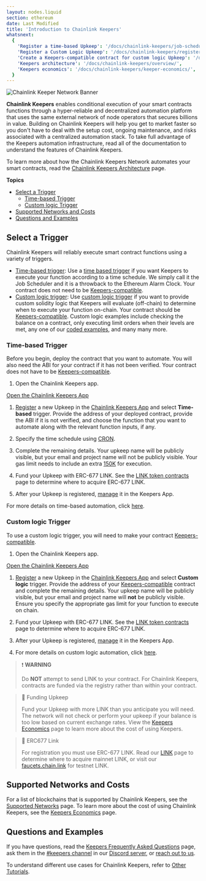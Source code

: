 ```yaml
---
layout: nodes.liquid
section: ethereum
date: Last Modified
title: 'Introduction to Chainlink Keepers'
whatsnext:
  {
    'Register a time-based Upkeep': '/docs/chainlink-keepers/job-scheduler/',
    'Register a Custom Logic Upkeep': '/docs/chainlink-keepers/register-upkeep/',
    'Create a Keepers-compatible contract for custom logic Upkeep': '/docs/chainlink-keepers/compatible-contracts/',
    'Keepers architecture': '/docs/chainlink-keepers/overview/',
    'Keepers economics': '/docs/chainlink-keepers/keeper-economics/',
  }
---
```


![Chainlink Keeper Network Banner](/images/contract-devs/generic-banner.png)

**Chainlink Keepers** enables conditional execution of your smart contracts functions through a hyper-reliable and decentralized automation platform that uses the same external network of node operators that secures billions in value. Building on Chainlink Keepers will help you get to market faster so you don't have to deal with the setup cost, ongoing maintenance, and risks associated with a centralized automation stack. To take full advantage of the Keepers automation infrastructure, read all of the documentation to understand the features of Chainlink Keepers.

To learn more about how the Chainlink Keepers Network automates your smart contracts, read the [Chainlink Keepers Architecture](../overview) page.

**Topics**

- [Select a Trigger](#select-a-trigger)
  - [Time-based Trigger](#time-based-trigger)
  - [Custom logic Trigger](#custom-logic-trigger)
- [Supported Networks and Costs](#supported-networks-and-costs)
- [Questions and Examples](#questions-and-examples)

## Select a Trigger

Chainlink Keepers will reliably execute smart contract functions using a variety of triggers.

- [Time-based trigger](#time-based-trigger): Use a [time based trigger](#time-based-trigger) if you want Keepers to execute your function according to a time schedule. We simply call it the Job Scheduler and it is a throwback to the Ethereum Alarm Clock. Your contract does not need to be [Keepers-compatible](../compatible-contracts/).
- [Custom logic trigger](#custom-logic-trigger): Use [custom logic trigger](#custom-logic-trigger) if you want to provide custom solidity logic that Keepers will evaluate (off-chain) to determine when to execute your function on-chain. Your contract should be [Keepers-compatible](../compatible-contracts/). Custom logic examples include checking the balance on a contract, only executing limit orders when their levels are met, any one of our [coded examples](/docs/chainlink-keepers/util-overview), and many many more.

### Time-based Trigger

Before you begin, deploy the contract that you want to automate. You will also need the ABI for your contract if it has not been verified. Your contract does not have to be [Keepers-compatible](../compatible-contracts/).

1. Open the Chainlink Keepers app.

<div class="remix-callout">
    <a href="https://keepers.chain.link" >Open the Chainlink Keepers App</a>
</div>

1. [Register](../job-scheduler/) a new Upkeep in the [Chainlink Keepers App](https://keepers.chain.link) and select **Time-based** trigger. Provide the address of your deployed contract, provide the ABI if it is not verified, and choose the function that you want to automate along with the relevant function inputs, if any.

1. Specify the time schedule using [CRON](../job-scheduler/#specifying-the-time-schedule).

1. Complete the remaining details. Your upkeep name will be publicly visible, but your email and project name will not be publicly visible. Your gas limit needs to include an extra [150K](../job-scheduler/#entering-upkeep-details) for execution.

1. Fund your Upkeep with ERC-677 LINK. See the [LINK token contracts](../../link-token-contracts/) page to determine where to acquire ERC-677 LINK.

1. After your Upkeep is registered, [manage](../manage-upkeeps/) it in the Keepers App.

For more details on time-based automation, click [here](../job-scheduler/).

### Custom logic Trigger

To use a custom logic trigger, you will need to make your contract [Keepers-compatible](../compatible-contracts/).

1. Open the Chainlink Keepers app.

<div class="remix-callout">
    <a href="https://keepers.chain.link" >Open the Chainlink Keepers App</a>
</div>

1. [Register](../register-upkeep/) a new Upkeep in the [Chainlink Keepers App](https://keepers.chain.link) and select **Custom logic** trigger. Provide the address of your [Keepers-compatible](../compatible-contracts/) contract and complete the remaining details. Your upkeep name will be publicly visible, but your email and project name will **not** be publicly visible. Ensure you specify the appropriate gas limit for your function to execute on chain.

1. Fund your Upkeep with ERC-677 LINK. See the [LINK token contracts](../../link-token-contracts/) page to determine where to acquire ERC-677 LINK.

1. After your Upkeep is registered, [manage](../manage-upkeeps/) it in the Keepers App.

1. For more details on custom logic automation, click [here](../compatible-contracts/).

> ❗️ **WARNING**
>
> Do **NOT** attempt to send LINK to your contract. For Chainlink Keepers, contracts are funded via the registry rather than within your contract.

> 🚧 Funding Upkeep
>
> Fund your Upkeep with more LINK than you anticipate you will need. The network will not check or perform your upkeep if your balance is too low based on current exchange rates. View the [Keepers Economics](../keeper-economics) page to learn more about the cost of using Keepers.

> 🚧 ERC677 Link
>
> For registration you must use ERC-677 LINK. Read our [LINK](../../link-token-contracts/) page to determine where to acquire mainnet LINK, or visit our [faucets.chain.link](https://faucets.chain.link/) for testnet LINK.

## Supported Networks and Costs

For a list of blockchains that is supported by Chainlink Keepers, see the [Supported Networks](../supported-networks) page. To learn more about the cost of using Chainlink Keepers, see the [Keepers Economics](../keeper-economics) page.

## Questions and Examples

If you have questions, read the [Keepers Frequently Asked Questions](../faqs/) page, ask them in the [#keepers channel](https://discord.com/channels/592041321326182401/821350860302581771) in our [Discord server](https://discord.gg/qj9qarT), or [reach out to us](https://forms.gle/WadxnzzjHPtta5Zd9).

To understand different use cases for Chainlink Keepers, refer to [Other Tutorials](/docs/other-tutorials/).
